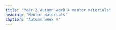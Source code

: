 ```yaml
---
title: "Year 2 Autumn week 4 mentor materials"
heading: "Mentor materials"
caption: "Autumn week 4"
---
```



